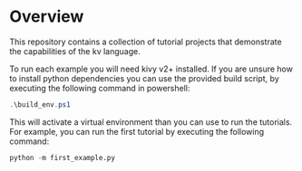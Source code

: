 # Overview 

This repository contains a collection of tutorial projects that demonstrate the capabilities of the kv language. 

To run each example you will need kivy v2+ installed. If you are unsure how to install python dependencies you can use the provided build script, by executing the following command in powershell:

```Powershell
.\build_env.ps1
```

This will activate a virtual environment than you can use to run the tutorials. For example, you can run the first tutorial by executing the following command:

```python
python -m first_example.py 
```